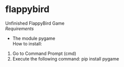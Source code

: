 # flappybird
Unfinished FlappyBird Game
<br>*Requirements*
- The module pygame
<br>How to install:
1. Go to Command Prompt (cmd)
2. Execute the following command: pip install pygame
